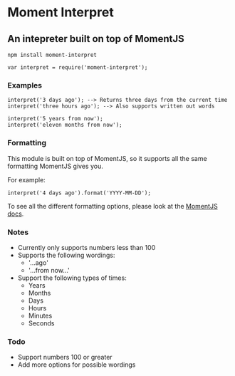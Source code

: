 # Moment Interpret
## An intepreter built on top of MomentJS

```
npm install moment-interpret
```

```
var interpret = require('moment-interpret');
```

### Examples
```
interpret('3 days ago'); --> Returns three days from the current time
interpret('three hours ago'); --> Also supports written out words

interpret('5 years from now');
interpret('eleven months from now');
```

### Formatting
This module is built on top of MomentJS, so it supports all the same formatting MomentJS gives you.

For example:
```
interpret('4 days ago').format('YYYY-MM-DD');
```

To see all the different formatting options, please look at the [MomentJS docs](http://momentjs.com/docs/).

### Notes
* Currently only supports numbers less than 100
* Supports the following wordings:
  * '...ago'
  * '...from now...'
* Support the following types of times:
  * Years
  * Months
  * Days
  * Hours
  * Minutes
  * Seconds

### Todo
* Support numbers 100 or greater
* Add more options for possible wordings